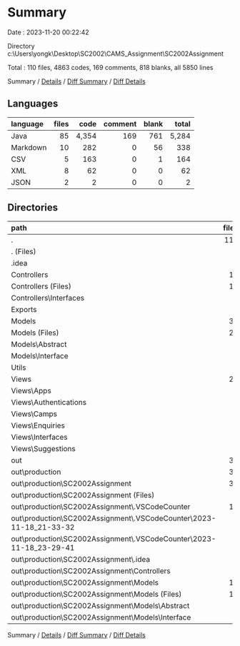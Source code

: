 # Summary

Date : 2023-11-20 00:22:42

Directory c:\\Users\\yongk\\Desktop\\SC2002\\CAMS_Assignment\\SC2002Assignment

Total : 110 files,  4863 codes, 169 comments, 818 blanks, all 5850 lines

Summary / [Details](details.md) / [Diff Summary](diff.md) / [Diff Details](diff-details.md)

## Languages
| language | files | code | comment | blank | total |
| :--- | ---: | ---: | ---: | ---: | ---: |
| Java | 85 | 4,354 | 169 | 761 | 5,284 |
| Markdown | 10 | 282 | 0 | 56 | 338 |
| CSV | 5 | 163 | 0 | 1 | 164 |
| XML | 8 | 62 | 0 | 0 | 62 |
| JSON | 2 | 2 | 0 | 0 | 2 |

## Directories
| path | files | code | comment | blank | total |
| :--- | ---: | ---: | ---: | ---: | ---: |
| . | 110 | 4,863 | 169 | 818 | 5,850 |
| . (Files) | 3 | 23 | 21 | 15 | 59 |
| .idea | 3 | 20 | 0 | 0 | 20 |
| Controllers | 11 | 377 | 21 | 87 | 485 |
| Controllers (Files) | 10 | 373 | 18 | 85 | 476 |
| Controllers\\Interfaces | 1 | 4 | 3 | 2 | 9 |
| Exports | 1 | 5 | 0 | 1 | 6 |
| Models | 30 | 1,273 | 48 | 295 | 1,616 |
| Models (Files) | 28 | 1,228 | 48 | 281 | 1,557 |
| Models\\Abstract | 1 | 31 | 0 | 10 | 41 |
| Models\\Interface | 1 | 14 | 0 | 4 | 18 |
| Utils | 5 | 844 | 6 | 138 | 988 |
| Views | 23 | 1,345 | 48 | 228 | 1,621 |
| Views\\Apps | 2 | 116 | 4 | 26 | 146 |
| Views\\Authentications | 1 | 69 | 3 | 12 | 84 |
| Views\\Camps | 8 | 613 | 16 | 85 | 714 |
| Views\\Enquiries | 5 | 272 | 6 | 44 | 322 |
| Views\\Interfaces | 1 | 6 | 0 | 3 | 9 |
| Views\\Suggestions | 6 | 269 | 19 | 58 | 346 |
| out | 34 | 976 | 25 | 54 | 1,055 |
| out\\production | 34 | 976 | 25 | 54 | 1,055 |
| out\\production\\SC2002Assignment | 34 | 976 | 25 | 54 | 1,055 |
| out\\production\\SC2002Assignment (Files) | 2 | 13 | 0 | 2 | 15 |
| out\\production\\SC2002Assignment\\.VSCodeCounter | 14 | 438 | 0 | 52 | 490 |
| out\\production\\SC2002Assignment\\.VSCodeCounter\\2023-11-18_21-33-32 | 7 | 208 | 0 | 26 | 234 |
| out\\production\\SC2002Assignment\\.VSCodeCounter\\2023-11-18_23-29-41 | 7 | 230 | 0 | 26 | 256 |
| out\\production\\SC2002Assignment\\.idea | 3 | 20 | 0 | 0 | 20 |
| out\\production\\SC2002Assignment\\Controllers | 1 | 33 | 0 | 0 | 33 |
| out\\production\\SC2002Assignment\\Models | 14 | 472 | 25 | 0 | 497 |
| out\\production\\SC2002Assignment\\Models (Files) | 12 | 455 | 25 | 0 | 480 |
| out\\production\\SC2002Assignment\\Models\\Abstract | 1 | 11 | 0 | 0 | 11 |
| out\\production\\SC2002Assignment\\Models\\Interface | 1 | 6 | 0 | 0 | 6 |

Summary / [Details](details.md) / [Diff Summary](diff.md) / [Diff Details](diff-details.md)